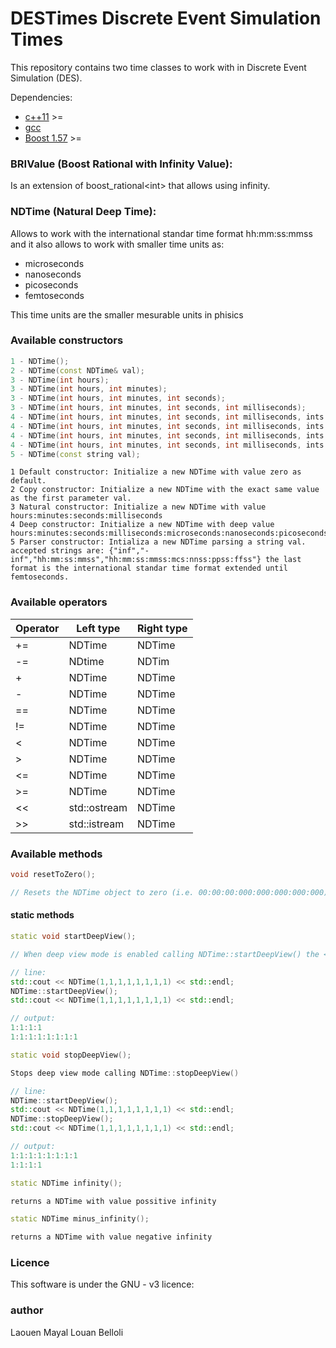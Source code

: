 # DESTimes Discrete Event Simulation Times
This repository contains two time classes to work with in Discrete Event Simulation (DES).

Dependencies:
 - [c++11]  >=
 - [gcc]
 - [Boost 1.57] >=

### BRIValue (Boost Rational with Infinity Value): 
Is an extension of boost_rational\<int\> that allows using infinity.

### NDTime (Natural Deep Time):
Allows to work with the international standar time format hh:mm:ss:mmss and it also allows to work with smaller time units as: 
* microseconds 
* nanoseconds
* picoseconds
* femtoseconds

This time units are the smaller mesurable units in phisics

### Available constructors

```c++
1 - NDTime();
2 - NDTime(const NDTime& val);
3 - NDTime(int hours);
3 - NDTime(int hours, int minutes);
3 - NDTime(int hours, int minutes, int seconds);
3 - NDTime(int hours, int minutes, int seconds, int milliseconds);
4 - NDTime(int hours, int minutes, int seconds, int milliseconds, ints microseconds);
4 - NDTime(int hours, int minutes, int seconds, int milliseconds, ints microseconds, int nanoseconds);
4 - NDTime(int hours, int minutes, int seconds, int milliseconds, ints microseconds, int nanoseconds, int picoseconds);
4 - NDTime(int hours, int minutes, int seconds, int milliseconds, ints microseconds, int nanoseconds, int picoseconds, int femtoseconds);
5 - NDTime(const string val);
```

	1 Default constructor: Initialize a new NDTime with value zero as default.
	2 Copy constructor: Initialize a new NDTime with the exact same value as the first parameter val.
	3 Natural constructor: Initialize a new NDTime with value hours:minutes:seconds:milliseconds
	4 Deep constructor: Initialize a new NDTime with deep value hours:minutes:seconds:milliseconds:microseconds:nanoseconds:picoseconds:femtoseconds
	5 Parser constructor: Intializa a new NDTime parsing a string val. accepted strings are: {"inf","-inf","hh:mm:ss:mmss","hh:mm:ss:mmss:mcs:nnss:ppss:ffss"} the last format is the international standar time format extended until femtoseconds.

### Available operators

| Operator | Left type    | Right type |
|----------|--------------|------------|
| +=       | NDTime       | NDTime     |
| -=       | NDtime       | NDTim      |
| +        | NDTime       | NDTime     |
| -        | NDTime       | NDTime     |
| ==       | NDTime       | NDTime     |
| !=       | NDTime       | NDTime     |
| <        | NDTime       | NDTime     |
| >        | NDTime       | NDTime     |
| <=       | NDTime       | NDTime     |
| >=       | NDTime       | NDTime     |
| <<       | std::ostream | NDTime     |
| >>       | std::istream | NDTime     |

### Available methods

```c++
void resetToZero();

// Resets the NDTime object to zero (i.e. 00:00:00:000:000:000:000:000)
```

#### static methods

```c++
static void startDeepView();

// When deep view mode is enabled calling NDTime::startDeepView() the << operator start printing all the units from hours to femtoseconds.

// line:
std::cout << NDTime(1,1,1,1,1,1,1,1) << std::endl;
NDTime::startDeepView();
std::cout << NDTime(1,1,1,1,1,1,1,1) << std::endl;

// output:
1:1:1:1
1:1:1:1:1:1:1:1
```

```c++
static void stopDeepView();

Stops deep view mode calling NDTime::stopDeepView()

// line:
NDTime::startDeepView();
std::cout << NDTime(1,1,1,1,1,1,1,1) << std::endl;
NDTime::stopDeepView();
std::cout << NDTime(1,1,1,1,1,1,1,1) << std::endl;

// output:
1:1:1:1:1:1:1:1
1:1:1:1
```

```c++
static NDTime infinity();

returns a NDTime with value possitive infinity
```

```c++
static NDTime minus_infinity();

returns a NDTime with value negative infinity
```

### Licence
This software is under the GNU - v3 licence:

### author
Laouen Mayal Louan Belloli

   [C++11]: <https://gcc.gnu.org/projects/cxx-status.html#cxx11>
   [gcc]: <https://gcc.gnu.org/>
   [Boost 1.57]: <http://www.boost.org/users/history/version_1_57_0.html>